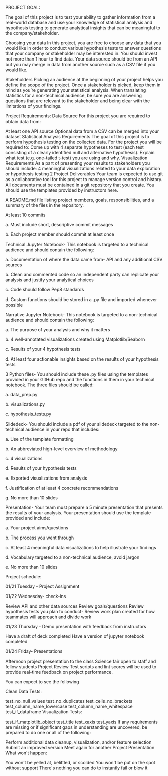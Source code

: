 PROJECT GOAL:

The goal of this project is to test your ability to gather information from a real-world database and use your knowledge of statistical analysis and hypothesis testing to generate analytical insights that can be meaningful to the company/stakeholder.

Choosing your data In this project, you are free to choose any data that you would like in order to conduct various hypothesis tests to answer questions that your company or stakeholder may be interested in. You should invest not more than 1 hour to find data. Your data source should be from an API but you may merge in data from another source such as a CSV file if you would like.

Stakeholders Picking an audience at the beginning of your project helps you define the scope of the project. Once a stakeholder is picked, keep them in mind as you’re generating your statistical analysis. When translating statistics for a non-technical audience, be sure you are answering questions that are relevant to the stakeholder and being clear with the limitations of your findings.

Project Requirements: Data Source For this project you are required to obtain data from:

At least one API source Optional data from a CSV can be merged into your dataset Statistical Analysis Requirements The goal of this project is to perform hypothesis testing on the collected data. For the project you will be required to: Come up with 4 separate hypotheses to test (each test consisting of a clearly identified null and alternative hypothesis). Explain what test (e.g. one-tailed t-test) you are using and why. Visualization Requirements As a part of presenting your results to stakeholders you should include: 4 meaningful visualizations related to your data exploration or hypothesis testing 2 Project Deliverables Your team is expected to use git as a collaborative tool for this project to manage version control and history. All documents must be contained in a git repository that you create. You should use the templates provided by instructors here.

A README.md file listing project members, goals, responsibilities, and a summary of the files in the repository.

At least 10 commits

a. Must include short, descriptive commit messages

b. Each project member should commit at least once

Technical Jupyter Notebook- This notebook is targeted to a technical audience and should contain the following:

a. Documentation of where the data came from- API and any additional CSV sources

b. Clean and commented code so an independent party can replicate your analysis and justify your analytical choices

c. Code should follow Pep8 standards

d. Custom functions should be stored in a .py file and imported whenever possible

Narrative Jupyter Notebook- This notebook is targeted to a non-technical audience and should contain the following:

a. The purpose of your analysis and why it matters

b. 4 well-annotated visualizations created using Matplotlib/Seaborn

c. Results of your 4 hypothesis tests

d. At least four actionable insights based on the results of your hypothesis tests

3 Python files- You should include these .py files using the templates provided in your GitHub repo and the functions in them in your technical notebook. The three files should be called:

a. data_prep.py

b. visualizations.py

c. hypothesis_tests.py

Slidedeck- You should include a pdf of your slidedeck targeted to the non-technical audience in your repo that includes:

a. Use of the template formatting

b. An abbreviated high-level overview of methodology

c. 4 visualizations

d. Results of your hypothesis tests

e. Exported visualizations from analysis

f. Justification of at least 4 concrete recommendations

g. No more than 10 slides

Presentation- Your team must prepare a 5 minute presentation that presents the results of your analysis. Your presentation should use the template provided and include:

a. Your project aims/questions

b. The process you went through

c. At least 4 meaningful data visualizations to help illustrate your findings

d. Vocabulary targeted to a non-technical audience, avoid jargon

e. No more than 10 slides

Project schedule:

01/21 Tuesday - Project Assignment

01/22 Wednesday- check-ins

Review API and other data sources Review goals/questions Review hypothesis tests you plan to conduct- Review work plan created for how teammates will approach and divide work

01/23 Thursday - Demo presentation with feedback from instructors

Have a draft of deck completed Have a version of jupyter notebook completed

01/24 Friday- Presentations

Afternoon project presentation to the class Science fair open to staff and fellow students Project Review Test scripts and lint scores will be used to provide real-time feedback on project performance.

You can expect to see the following

Clean Data Tests:

test_no_null_values test_no_duplicates test_cells_no_brackets test_column_name_lowercase test_column_name_whitespace test_if_dataframe Visualization Tests:

test_if_matplotlib_object test_title test_xaxis test_yaxis If any requirements are missing or if significant gaps in understanding are uncovered, be prepared to do one or all of the following:

Perform additional data cleanup, visualization, and/or feature selection Submit an improved version Meet again for another Project Presentation What won't happen:

You won't be yelled at, belittled, or scolded You won't be put on the spot without support There's nothing you can do to instantly fail or blow it

